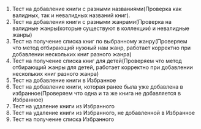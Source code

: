 1. Тест на добавление книги с разными названиями(Проверка как валидных, так и невалидных названий книг).
2. Тест на добавления книги с разными жанрами(Проверка на валидные жанры(которые существуют в коллекции) и невалидные жанры)
3. Тест на получение списка книг по выбранному жанру(Проверяем что метод отбирающий нужный нам жанр, работает корректно при добавлении нескольких книг разного жанра)
4. Тест на получение списка книг для детей(Проверяем что метод отбирающий жанры для детей, работает корректно при добавлении нескольких книг разного жанра)
5. Тест на добавление книги в Избранное
6. Тест на добавление книги, которая ранее была уже добавлена в избранное(Проверяем что одна и та же книга не добавляется в Избранное)
7. Тест на удаление книги из Избранного
8. Тест на удаление книги из Избранного, не добавленной в Избранное
9. Тест на получение списка Избранного 